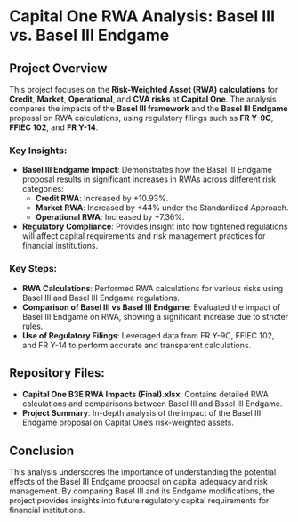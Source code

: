 # Capital One RWA Analysis: Basel III vs. Basel III Endgame

## Project Overview

This project focuses on the **Risk-Weighted Asset (RWA) calculations** for **Credit**, **Market**, **Operational**, and **CVA risks** at **Capital One**. The analysis compares the impacts of the **Basel III framework** and the **Basel III Endgame** proposal on RWA calculations, using regulatory filings such as **FR Y-9C**, **FFIEC 102**, and **FR Y-14**.

### Key Insights:
- **Basel III Endgame Impact**: Demonstrates how the Basel III Endgame proposal results in significant increases in RWAs across different risk categories:
  - **Credit RWA**: Increased by +10.93%.
  - **Market RWA**: Increased by +44% under the Standardized Approach.
  - **Operational RWA**: Increased by +7.36%.
- **Regulatory Compliance**: Provides insight into how tightened regulations will affect capital requirements and risk management practices for financial institutions.

### Key Steps:
- **RWA Calculations**: Performed RWA calculations for various risks using Basel III and Basel III Endgame regulations.
- **Comparison of Basel III vs Basel III Endgame**: Evaluated the impact of Basel III Endgame on RWA, showing a significant increase due to stricter rules.
- **Use of Regulatory Filings**: Leveraged data from FR Y-9C, FFIEC 102, and FR Y-14 to perform accurate and transparent calculations.

## Repository Files:
- **Capital One B3E RWA Impacts (Final).xlsx**: Contains detailed RWA calculations and comparisons between Basel III and Basel III Endgame.
- **Project Summary**: In-depth analysis of the impact of the Basel III Endgame proposal on Capital One’s risk-weighted assets.

## Conclusion

This analysis underscores the importance of understanding the potential effects of the Basel III Endgame proposal on capital adequacy and risk management. By comparing Basel III and its Endgame modifications, the project provides insights into future regulatory capital requirements for financial institutions.

